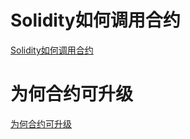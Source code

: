 # Solidity如何调用合约

[Solidity如何调用合约](https://blog.csdn.net/qq_33842966/article/details/118963841)

# 为何合约可升级

[为何合约可升级](https://hicoldcat.com/posts/blockchain/what-are-upgradable-smart-contracts-full-guide/)

